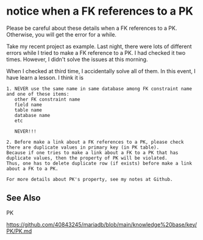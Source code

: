 # notice when a FK references to a PK
Please be careful about these details when a FK references to a PK. Otherwise, you will get the error for a while.

Take my recent project as example. Last night, there were lots of different errors while I tried to make a FK reference to a PK. 
I had checked it two times. However, I didn't solve the issues at this morning.

When I checked at third time, I accidentally solve all of them. In this event, I have learn a lesson. I think it is

    1. NEVER use the same name in same database among FK constraint name and one of these items:
       other FK constraint name
       field name
       table name 
       database name
       etc
       
       NEVER!!!
       
    2. Before make a link about a FK references to a PK, please check there are duplicate values in primary key (in PK table).
    Because if one tries to make a link about a FK to a PK that has duplicate values, then the property of PK will be violated.
    Thus, one has to delete duplicate row (if exists) before make a link about a FK to a PK.
    
    For more details about PK's property, see my notes at Github.
    
## See Also
PK

https://github.com/40843245/mariadb/blob/main/knowledge%20base/key/PK/PK.md
    
    
    
    

